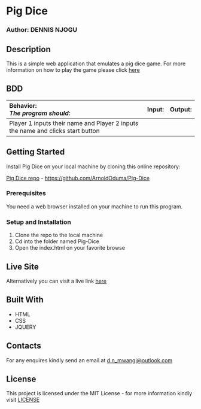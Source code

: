 # Pig Dice


### Author: DENNIS NJOGU

## Description
This is a simple web application that emulates a pig dice game. For more information on how to play the game please click [here](https://en.wikipedia.org/wiki/Pig_(dice_game))

## BDD
 Behavior: <br>*The program should:*       | Input:    | Output:     |
|:-------------|:------------- |:-------------|
| Player 1 inputs their name and Player 2 inputs the name and clicks start button |

## Getting Started

Install Pig Dice on your local machine by cloning this online repository:

[Pig Dice repo](https://github.com/dcolonel6/Pig-Dice) - https://github.com/ArnoldOduma/Pig-Dice

### Prerequisites
You need a web browser installed on your machine to run this program. 

### Setup and Installation
1. Clone the repo to the local machine
2. Cd into the folder named Pig-Dice
3. Open the index.html on your favorite browse

## Live Site
Alternatively you can visit a live link [here]()


## Built With

* HTML
* CSS
* JQUERY

## Contacts
For any enquires kindly send an email at [d.n_mwangi@outlook.com](https://outlook.com)

## License

This project is licensed under the MIT License - for more information kindly visit [LICENSE]() 
